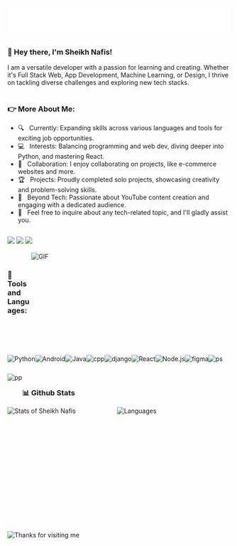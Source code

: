 <h1 align="center">
  <img src="https://raw.githubusercontent.com/sheikh-nafis/sheikh-nafis/master/name.svg" alt="Sheikh Nafis" />
</h1>

### 👋 Hey there, I'm Sheikh Nafis!
I am a versatile developer with a passion for learning and creating. Whether it's Full Stack Web, App Development, Machine Learning, or Design, I thrive on tackling diverse challenges and exploring new tech stacks.
<br><br>

### 👉 More About Me:

- 🔍 &nbsp; Currently: Expanding skills across various languages and tools for exciting job opportunities.
- 💻 &nbsp; Interests: Balancing programming and web dev, diving deeper into Python, and mastering React.
- 🤝 &nbsp; Collaboration: I enjoy collaborating on projects, like e-commerce websites and more.
- 🏆 &nbsp; Projects: Proudly completed solo projects, showcasing creativity and problem-solving skills.
- 🎥 &nbsp; Beyond Tech: Passionate about YouTube content creation and engaging with a dedicated audience.
- 💬 &nbsp; Feel free to inquire about any tech-related topic, and I'll gladly assist you.


##

<div> 
  <a href="#" target="_blank"><img src="https://img.shields.io/badge/-Instagram-%23E4405F?style=for-the-badge&logo=instagram&logoColor=white" target="_blank"></a>
  <a href="#" target="_blank"><img src="https://img.shields.io/badge/-Gmail-%23333?style=for-the-badge&logo=gmail&logoColor=white" target="_blank"></a>
  <a href="#" target="_blank"><img src="https://img.shields.io/badge/-LinkedIn-%230077B5?style=for-the-badge&logo=linkedin&logoColor=white" target="_blank"></a> 
</div>


<br>
<img align="right" alt="GIF" src="https://github.com/Sheikh-Nafis/Sheikh-Nafis/assets/93274502/e487297b-3397-4b27-83c9-f18dc601e6a6" width="450px" height="230px"/>

<br>

### 🔨 Tools and Languages:
<a href="https://www.python.org" target="_blank"><img align="left" alt="Python" height ="42px" src="https://github.com/Sheikh-Nafis/Sheikh-Nafis/assets/93274502/da45eda7-25ef-44e5-abbf-5afcc59254ba"></a>
<a href="https://developer.android.com" target="_blank"> <img align="left" alt="Android" height ="42px" src="https://github.com/Sheikh-Nafis/Sheikh-Nafis/assets/93274502/ce153edf-6163-495e-86f7-53b6b81cd734"></a>
<a href="https://www.java.com" target="_blank"><img align="left" alt="Java" height ="42px" src="https://github.com/Sheikh-Nafis/Sheikh-Nafis/assets/93274502/2401e4a6-635d-4f3e-8cd0-8d92bb493771"></a>
<a href="https://visualstudio.microsoft.com/vs/features/cplusplus/" target="_blank"><img align="left" alt="cpp" height="42px" src="https://github.com/Sheikh-Nafis/Sheikh-Nafis/assets/93274502/b6b0a36e-50f1-461e-ac76-b9e41c5624ac"></a>
<a href="https://www.djangoproject.com/" target="_blank"><img align="left" alt="django" height="40px" src="https://github.com/Sheikh-Nafis/Sheikh-Nafis/assets/93274502/5b2fef97-87c2-410e-80be-eaee43b6da70"></a>

### ‎ 

<a href="https://reactjs.org/" target="_blank"> <img align="left" alt="React" height ="42px" src="https://github.com/Sheikh-Nafis/Sheikh-Nafis/assets/93274502/9ac81e89-316a-48c1-8a8e-3276dda6d5b9"></a>
<a href="https://nodejs.org" target="_blank"><img align="left" alt="Node.js" height ="42px" src="https://github.com/Sheikh-Nafis/Sheikh-Nafis/assets/93274502/6b17032d-3b80-4bdf-a910-abe6838512d3"></a>
<a href="https://www.figma.com/" target="_blank"> <img  align="left" alt="figma" height ="42px" src="https://github.com/Sheikh-Nafis/Sheikh-Nafis/assets/93274502/8ff76598-fdb7-4853-aaf7-987ec69389e5"/></a>
<a href="https://www.adobe.com/products/photoshop.html" target="_blank"> <img  align="left" alt="ps" height ="42px" src="https://github.com/Sheikh-Nafis/Sheikh-Nafis/assets/93274502/debcfa45-8178-43c8-aeba-afcf88b62c37"/> </a>
<a href="https://www.adobe.com/products/premiere.html" target="_blank"> <img  align="left" alt="pp" height ="42px" src="https://github.com/Sheikh-Nafis/Sheikh-Nafis/assets/93274502/5bc5b723-bfa5-44f8-b711-6c5cbfb90a54"/> </a>

<br><br><br><br>


### 📊 Github Stats
<div style="display: flex;">
    <img alt="Stats of Sheikh Nafis" style="width: 49%; height: 200px;" src="https://github-readme-stats.vercel.app/api?username=Sheikh-Nafis&show_icons=true&theme=omni"/>
    <img alt="Languages" style="width: 49%; height: 200px;" src="https://github-readme-stats.vercel.app/api/top-langs/?username=Sheikh-Nafis&layout=compact&theme=omni"/>
</div>

<br><br><br>

<img height="120" alt="Thanks for visiting me" width="100%" src="https://raw.githubusercontent.com/BrunnerLivio/brunnerlivio/master/images/marquee.svg" />

